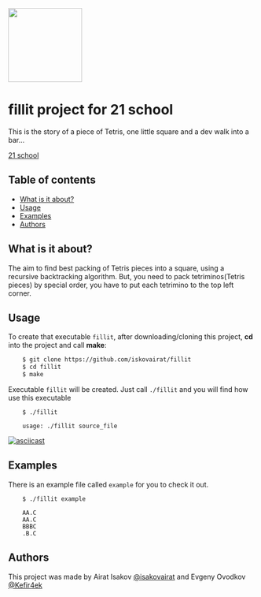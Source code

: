 <img src="https://sun9-55.userapi.com/c845219/v845219416/75ef4/_KaBeafQd-s.jpg" width=150>

# fillit project for 21 school
This is the story of a piece of Tetris, one little square and a dev walk into a bar...

[21 school][21]

## Table of contents
* [What is it about?](#what-is-it-about)
* [Usage](#usage)
* [Examples](#examples)
* [Authors](#authors)

## What is it about?
The aim to find best packing of Tetris pieces into a square, using a recursive backtracking algorithm. But, you need to pack tetriminos(Tetris pieces) by special order, you have to put each tetrimino to the top left corner.
  
## Usage
To create that executable `fillit`, after downloading/cloning this project, **cd** into the project and call **make**:
```sh
    $ git clone https://github.com/iskovairat/fillit
    $ cd fillit
    $ make
```
Executable `fillit` will be created. Just call `./fillit` and you will find how use this executable 
```
    $ ./fillit

    usage: ./fillit source_file
```
[![asciicast](https://asciinema.org/a/6YPMiGvVZIMdudc8ZmhYGKAvh.svg)](https://asciinema.org/a/6YPMiGvVZIMdudc8ZmhYGKAvh)

## Examples
There is an example file called `example` for you to check it out.
```
    $ ./fillit example

    AA.C
    AA.C
    BBBC
    .B.C
```

## Authors
This project was made by Airat Isakov [@isakovairat](https://github.com/isakovairat) and Evgeny Ovodkov [@Kefir4ek](evgen)

[21]: https://21-school.ru/
[me]: https://github.com/isakovairat
[evgen]: https://github.com/Kefir4ek 
